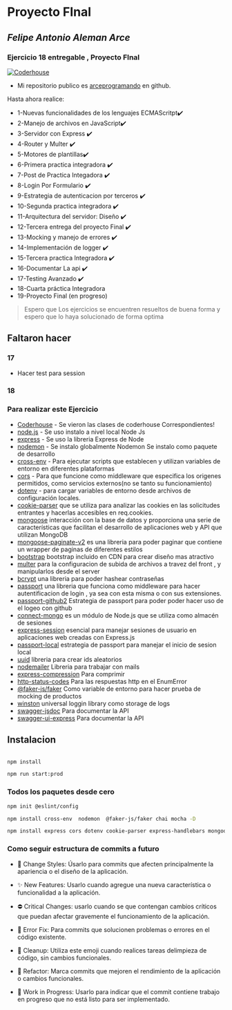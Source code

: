 # Proyecto FInal
## _Felipe Antonio Aleman Arce_
### Ejercicio 18 entregable , Proyecto FInal

[![Coderhouse](https://res.cloudinary.com/hdsqazxtw/image/upload/v1570710978/coderhouse.jpg)](https://github.com/arceprogramando)

- Mi repositorio publico es  [arceprogramando][arceprogramando]
en github.

Hasta ahora realice:

- 1-Nuevas funcionalidades de los lenguajes ECMAScritpt✔️
- 2-Manejo de archivos en JavaScript✔️
- 3-Servidor con Express ✔️
- 4-Router y Multer ✔️
- 5-Motores de plantillas✔️
- 6-Primera practica integradora ✔️
- 7-Post de Practica Integadora ✔️
- 8-Login Por Formulario ✔️
- 9-Estrategia de autenticacion por terceros ✔️
- 10-Segunda practica integradora ✔️
- 11-Arquitectura del servidor: Diseño ✔️
- 12-Tercera entrega del proyecto Final ✔️
- 13-Mocking y manejo de errores ✔️
- 14-Implementación de logger ✔️
- 15-Tercera practica Integradora ✔️
- 16-Documentar La api ✔️
- 17-Testing Avanzado ✔️
- 18-Cuarta práctica Integradora
- 19-Proyecto Final (en progreso)

> Espero que Los ejercicios se encuentren
> resueltos de buena forma y espero 
> que lo haya solucionado de forma optima

## Faltaron hacer

### 17

- Hacer test para session

### 18

### Para realizar este Ejercicio


- [Coderhouse]  - Se vieron las clases de coderhouse Correspondientes!
- [node.js] - Se uso instalo a nivel local Node Js
- [express] - Se uso la libreria Express de Node
- [nodemon] - Se instalo globalmente Nodemon Se instalo como paquete de desarrollo
- [cross-env] - Para ejecutar scripts que establecen y utilizan variables de entorno en diferentes plataformas
- [cors] - Para que funcione como middleware que especifica los origenes permitidos, como servicios externos(no se tanto su funcionamiento)
- [dotenv] - para cargar variables de entorno desde archivos de configuración locales.
- [cookie-parser] que se utiliza para analizar las cookies en las solicitudes entrantes y hacerlas accesibles en req.cookies.
- [mongoose] interacción con la base de datos y proporciona una serie de características que facilitan el desarrollo de aplicaciones web y API que utilizan MongoDB 
- [mongoose-paginate-v2] es una libreria para poder paginar que contiene un wrapper de paginas de diferentes estilos
- [bootstrap] bootstrap incluido en CDN para crear diseño mas atractivo
- [multer] para la configuracion de subida de archivos a travez del front , y manipularlos desde el server
- [bcrypt] una libreria para poder hashear contraseñas
- [passport] una libreria que funciona como middleware para hacer autentificacion de login , ya sea con esta misma o con sus extensiones.
- [passport-github2] Estrategia de passport para poder poder hacer uso de el logeo con github
- [connect-mongo] es un módulo de Node.js que se utiliza como almacén de sesiones 
- [express-session] esencial para manejar sesiones de usuario en aplicaciones web creadas con Express.js
- [passport-local] estrategia de passport para manejar el inicio de sesion local
- [uuid] libreria para crear ids aleatorios
- [nodemailer] Libreria para trabajar con mails 
- [express-compression] Para comprimir 
- [http-status-codes] Para las respuestas http en el EnumError
- [@faker-js/faker] Como variable de entorno para hacer prueba de mocking de productos 
- [winston] universal loggin library como storage de logs
- [swagger-jsdoc]  Para documentar la API
- [swagger-ui-express] Para documentar la API

## Instalacion 
```sh

npm install

npm run start:prod

```
### Todos los paquetes desde cero
 
```sh
npm init @eslint/config 

npm install cross-env  nodemon  @faker-js/faker chai mocha -D

npm install express cors dotenv cookie-parser express-handlebars mongoose mongoose-paginate-v2 multer bcrypt passport passport-github2 connect-mongo express-session uuid nodemailer express-compression http-status-codes winston swagger-jsdoc swagger-ui-express supertest

```

### Como seguir estructura de commits a futuro

- 🌈 Change Styles: Úsarlo para commits que afecten principalmente la apariencia o el diseño de la aplicación.
- ✨ New Features: Usarlo cuando agregue una nueva característica o funcionalidad a la aplicación.
- ⛔ Critical Changes: usarlo cuando se  que contengan cambios críticos que puedan afectar gravemente el funcionamiento de la aplicación.
- 🐛 Error Fix: Para commits que solucionen problemas o errores en el código existente.
- 🧼 Cleanup: Utiliza este emoji cuando realices tareas delimpieza de código, sin cambios funcionales.
- 🚀 Refactor: Marca commits que mejoren el rendimiento de la aplicación o cambios funcionales.
- 🚧 Work in Progress: Usarlo para indicar que el commit contiene trabajo en progreso que no está listo para ser implementado.

  [Coderhouse]: <https://plataforma.coderhouse.com/cursos/43335/programacion-backend>
  [arceprogramando]: <https://github.com/arceprogramando>
  [node.js]: <http://nodejs.org>
  [express]: <http://expressjs.com>
  [nodemon]: <https://nodemon.io>
  [cross-env]:<https://www.npmjs.com/package/cross-env>
  [cors]:<https://www.npmjs.com/package/cors>
  [dotenv]:<https://www.npmjs.com/package/dotenv>
  [cookie-parser]:<https://www.npmjs.com/package/cookie-parser>
  [express-handlebars]:<https://www.npmjs.com/package/express-handlebars>
  [mongoose]:<https://www.npmjs.com/package/mongoose>
  [mongoose-paginate-v2]:<https://www.npmjs.com/package/mongoose-paginate-v2>
  [bootstrap]:<https://getbootstrap.com>
  [multer]:<https://www.npmjs.com/package/multer>
  [bcrypt]:<https://www.npmjs.com/package/bcrypt>
  [passport]:<https://www.npmjs.com/package/passport>
  [passport-github2]:<https://www.npmjs.com/package/passport-github2>
  [connect-mongo]:<https://www.npmjs.com/package/connect-mongo>
  [express-session]:<https://www.npmjs.com/package/express-session>
  [passport-local]:<https://www.passportjs.org/packages/passport-local/>
  [uuid]:<https://www.npmjs.com/package/uuid>
  [nodemailer]:<https://www.npmjs.com/package/nodemailer>
  [express-compression]:<https://www.npmjs.com/package/express-compression>
  [@faker-js/faker]:<https://www.npmjs.com/package/@faker-js/faker> 
  [http-status-codes]:<https://www.npmjs.com/package/http-status-codes>
  [winston]:<https://www.npmjs.com/package/winston>
  [artillery]:<https://www.npmjs.com/package/artillery>
  [swagger-jsdoc]:<https://www.npmjs.com/package/swagger-jsdoc>
  [swagger-ui-express]:<https://www.npmjs.com/package/swagger-ui-express>
  [supertest]:<https://www.npmjs.com/package/supertest>
  [chai]:<https://www.npmjs.com/package/chai>
  [mocha]:<https://www.npmjs.com/package/mocha>
